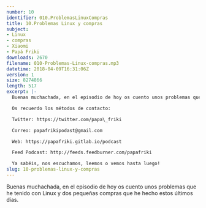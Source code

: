 ```yaml
---
number: 10
identifier: 010.ProblemasLinuxCompras
title: 10.Problemas Linux y compras
subject:
- Linux
- compras
- Xiaomi
- Papá Friki
downloads: 2670
filename: 010-Problemas-Linux-compras.mp3
datetime: 2018-04-09T16:31:06Z
version: 1
size: 8274866
length: 517
excerpt: |-
  Buenas muchachada, en el episodio de hoy os cuento unos problemas que he tenido con Linux y dos pequeñas compras que he hecho estos últimos días.

  Os recuerdo los métodos de contacto:

  Twitter: https://twitter.com/papa\_friki

  Correo: papafrikipodast@gmail.com

  Web: https://papafriki.gitlab.io/podcast

  Feed Podcast: http://feeds.feedburner.com/papafriki

  Ya sabéis, nos escuchamos, leemos o vemos hasta luego!
slug: 10-problemas-linux-y-compras
---
```

Buenas muchachada, en el episodio de hoy os cuento unos problemas que he tenido con Linux y dos pequeñas compras que he hecho estos últimos días.